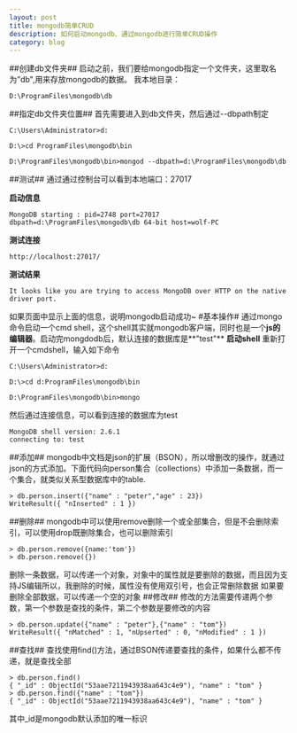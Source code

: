```yaml
---
layout: post
title: mongodb简单CRUD
description: 如何启动mongodb、通过mongodb进行简单CRUD操作
category: blog
---
```


##创建db文件夹##
启动之前，我们要给mongodb指定一个文件夹，这里取名为”db",用来存放mongodb的数据。
我本地目录：

	D:\ProgramFiles\mongodb\db

##指定db文件夹位置##
首先需要进入到db文件夹，然后通过--dbpath制定

	C:\Users\Administrator>d:

	D:\>cd ProgramFiles\mongodb\bin

	D:\ProgramFiles\mongodb\bin>mongod --dbpath=d:\ProgramFiles\mongodb\db


##测试##
通过通过控制台可以看到本地端口：27017

**启动信息**

	MongoDB starting : pid=2748 port=27017 dbpath=d:\ProgramFiles\mongodb\db 64-bit host=wolf-PC

**测试连接**

	http://localhost:27017/

**测试结果**

	It looks like you are trying to access MongoDB over HTTP on the native driver port.

如果页面中显示上面的信息，说明mongodb启动成功~
#基本操作#
通过mongo命令启动一个cmd shell，这个shell其实就mongodb客户端，同时也是一个**js的编辑器**。启动完mongdodb后，默认连接的数据库是**"test"**
**启动shell**
重新打开一个cmdshell，输入如下命令

	C:\Users\Administrator>d:

	D:\>cd d:ProgramFiles\mongodb\bin

	D:\ProgramFiles\mongodb\bin>mongo

然后通过连接信息，可以看到连接的数据库为test

	MongoDB shell version: 2.6.1
	connecting to: test

##添加##
mongodb中文档是json的扩展（BSON），所以增删改的操作，就通过json的方式添加。下面代码向person集合（collections）中添加一条数据，而一个集合，就类似关系型数据库中的table.

	> db.person.insert({"name" : "peter","age" : 23})
	WriteResult({ "nInserted" : 1 })

##删除##
mongodb中可以使用remove删除一个或全部集合，但是不会删除索引，可以使用drop既删除集合，也可以删除索引

	> db.person.remove({name:'tom'})
	> db.person.remove({})

删除一条数据，可以传递一个对象，对象中的属性就是要删除的数据，而且因为支持JS编辑所以，我删除的时候，属性没有使用双引号，也会正常删除数据
如果要删除全部数据，可以传递一个空的对象
##修改##
修改的方法需要传递两个参数，第一个参数是查找的条件，第二个参数是要修改的内容

	> db.person.update({"name" : "peter"},{"name" : "tom"})
	WriteResult({ "nMatched" : 1, "nUpserted" : 0, "nModified" : 1 })

##查找##
查找使用find()方法，通过BSON传递要查找的条件，如果什么都不传递，就是查找全部

	> db.person.find()
	{ "_id" : ObjectId("53aae7211943938aa643c4e9"), "name" : "tom" }
	> db.person.find({"name" : "tom"})
	{ "_id" : ObjectId("53aae7211943938aa643c4e9"), "name" : "tom" }

其中_id是mongodb默认添加的唯一标识
